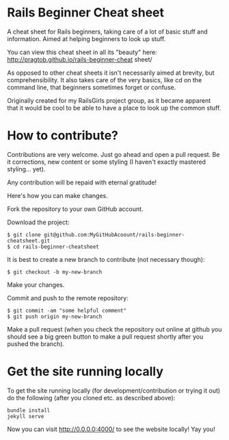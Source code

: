 Rails Beginner Cheat sheet
=========================

A cheat sheet for Rails beginners, taking care of a lot of basic stuff and information. Aimed at helping beginners to look up stuff.

You can view this cheat sheet in all its "beauty" here: http://pragtob.github.io/rails-beginner-cheat sheet/

As opposed to other cheat sheets it isn't necessarily aimed at brevity, but comprehensibility. It also takes care of the very basics, like cd on the command line, that beginners sometimes forget or confuse.

Originally created for my RailsGirls project group, as it became apparent that it would be cool to be able to have a place to look up the common stuff.

How to contribute?
==================
Contributions are very welcome. Just go ahead and open a pull request. Be it corrections, new content or some styling (I haven't exactly mastered styling... yet).

Any contribution will be repaid with eternal gratitude!

Here's how you can make changes.

Fork the repository to your own GitHub account.

Download the project:

```
$ git clone git@github.com:MyGitHubAcoount/rails-beginner-cheatsheet.git
$ cd rails-beginner-cheatsheet
```

It is best to create a new branch to contribute (not necessary though):

```
$ git checkout -b my-new-branch
```


Make your changes.

Commit and push to the remote repository:

```
$ git commit -am "some helpful comment"
$ git push origin my-new-branch
```

Make a pull request (when you check the repository out online at github you should see a big green button to make a pull request shortly after you pushed the branch).

Get the site running locally
============================

To get the site running locally (for development/contribution or trying it out) do the following (after you cloned etc. as described above):

```
bundle install
jekyll serve
```

Now you can visit http://0.0.0.0:4000/ to see the website locally! Yay you!
